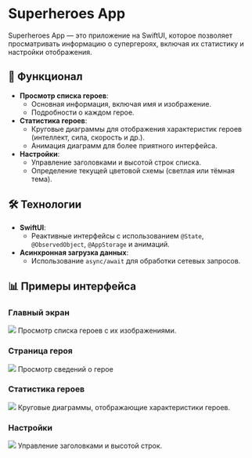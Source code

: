 # Superheroes App

Superheroes App — это приложение на SwiftUI, которое позволяет просматривать информацию о супергероях, включая их статистику и настройки отображения.

## 📱 Функционал

- **Просмотр списка героев**: 
  - Основная информация, включая имя и изображение.
  - Подробности о каждом герое.
- **Статистика героев**:
  - Круговые диаграммы для отображения характеристик героев (интеллект, сила, скорость и др.).
  - Анимация диаграмм для более приятного интерфейса.
- **Настройки**:
  - Управление заголовками и высотой строк списка.
  - Определение текущей цветовой схемы (светлая или тёмная тема).

## 🛠️ Технологии

- **SwiftUI**:
  - Реактивные интерфейсы с использованием `@State`, `@ObservedObject`, `@AppStorage` и анимаций.
- **Асинхронная загрузка данных**:
  - Использование `async/await` для обработки сетевых запросов.

## 📊 Примеры интерфейса

### Главный экран
![](https://u.netology.ru/backend/uploads/markdown_images/image/321986/2024-11-29_18.16.56.jpg)
Просмотр списка героев с их изображениями.

### Страница героя
![](https://u.netology.ru/backend/uploads/markdown_images/image/321987/2024-11-29_18.17.02.jpg)
Просмотр сведений о герое

### Статистика героев
![](https://u.netology.ru/backend/uploads/markdown_images/image/321985/2024-11-29_18.16.50.jpg)
Круговые диаграммы, отображающие характеристики героев.

### Настройки
![](https://u.netology.ru/backend/uploads/markdown_images/image/321984/2024-11-29_18.16.40.jpg)
Управление заголовками и высотой строк.
